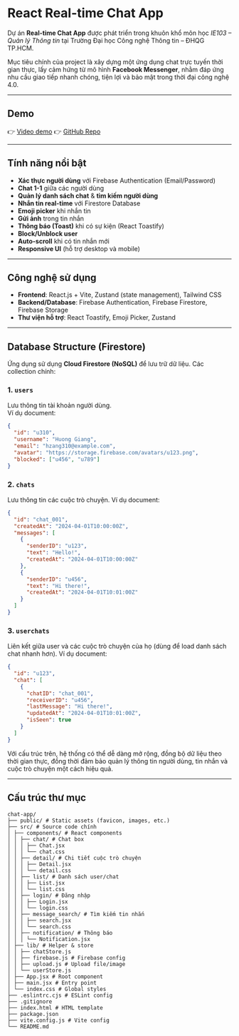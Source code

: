 # React Real-time Chat App

Dự án **Real-time Chat App** được phát triển trong khuôn khổ môn học *IE103 – Quản lý Thông tin* tại Trường Đại học Công nghệ Thông tin – ĐHQG TP.HCM. 

Mục tiêu chính của project là xây dựng một ứng dụng chat trực tuyến thời gian thực, lấy cảm hứng từ mô hình **Facebook Messenger**, nhằm đáp ứng nhu cầu giao tiếp nhanh chóng, tiện lợi và bảo mật trong thời đại công nghệ 4.0.

---

## Demo
👉 [Video demo](https://drive.google.com/file/d/1y7jNqRQtl3HtEvYT3eBUzDnGsRhSm0GP/view?usp=drive_link) 
👉 [GitHub Repo](https://github.com/<username>/realtime-chat-app)

---

## Tính năng nổi bật
- **Xác thực người dùng** với Firebase Authentication (Email/Password)
- **Chat 1-1** giữa các người dùng
- **Quản lý danh sách chat** & **tìm kiếm người dùng**
- **Nhắn tin real-time** với Firestore Database
- **Emoji picker** khi nhắn tin
- **Gửi ảnh** trong tin nhắn
- **Thông báo (Toast)** khi có sự kiện (React Toastify)
- **Block/Unblock user**
- **Auto-scroll** khi có tin nhắn mới
- **Responsive UI** (hỗ trợ desktop và mobile)

---

## Công nghệ sử dụng
- **Frontend**: React.js + Vite, Zustand (state management), Tailwind CSS  
- **Backend/Database**: Firebase Authentication, Firebase Firestore, Firebase Storage  
- **Thư viện hỗ trợ**: React Toastify, Emoji Picker, Zustand  

---

## Database Structure (Firestore)

Ứng dụng sử dụng **Cloud Firestore (NoSQL)** để lưu trữ dữ liệu. Các collection chính:

### 1. `users`
Lưu thông tin tài khoản người dùng.  
Ví dụ document:
```json
{
  "id": "u310",
  "username": "Huong Giang",
  "email": "hzang310@example.com",
  "avatar": "https://storage.firebase.com/avatars/u123.png",
  "blocked": ["u456", "u789"] 
}
```
### 2. `chats`
Lưu thông tin các cuộc trò chuyện.
Ví dụ document:
```json
{
  "id": "chat_001",
  "createdAt": "2024-04-01T10:00:00Z",
  "messages": [
    {
      "senderID": "u123",
      "text": "Hello!",
      "createdAt": "2024-04-01T10:00:00Z"
    },
    {
      "senderID": "u456",
      "text": "Hi there!",
      "createdAt": "2024-04-01T10:01:00Z"
    }
  ]
}
```
### 3. `userchats`
Liên kết giữa user và các cuộc trò chuyện của họ (dùng để load danh sách chat nhanh hơn).
Ví dụ document:
```json
{
  "id": "u123",
  "chat": [
    {
      "chatID": "chat_001",
      "receiverID": "u456",
      "lastMessage": "Hi there!",
      "updatedAt": "2024-04-01T10:01:00Z",
      "isSeen": true
    }
  ]
}
```
Với cấu trúc trên, hệ thống có thể dễ dàng mở rộng, đồng bộ dữ liệu theo thời gian thực, đồng thời đảm bảo quản lý thông tin người dùng, tin nhắn và cuộc trò chuyện một cách hiệu quả.

---


## Cấu trúc thư mục
```
chat-app/
├── public/ # Static assets (favicon, images, etc.)
├── src/ # Source code chính
│ ├── components/ # React components
│ │ ├── chat/ # Chat box
│ │ │ ├── Chat.jsx
│ │ │ └── chat.css
│ │ ├── detail/ # Chi tiết cuộc trò chuyện
│ │ │ ├── Detail.jsx
│ │ │ └── detail.css
│ │ ├── list/ # Danh sách user/chat
│ │ │ ├── List.jsx
│ │ │ └── list.css
│ │ ├── login/ # Đăng nhập
│ │ │ ├── Login.jsx
│ │ │ └── login.css
│ │ ├── message_search/ # Tìm kiếm tin nhắn
│ │ │ ├── search.jsx
│ │ │ └── search.css
│ │ ├── notification/ # Thông báo
│ │ │ └── Notification.jsx
│ ├── lib/ # Helper & store
│ │ ├── chatStore.js
│ │ ├── firebase.js # Firebase config
│ │ ├── upload.js # Upload file/image
│ │ └── userStore.js
│ ├── App.jsx # Root component
│ ├── main.jsx # Entry point
│ └── index.css # Global styles
├── .eslintrc.cjs # ESLint config
├── .gitignore
├── index.html # HTML template
├── package.json
├── vite.config.js # Vite config
└── README.md
```


